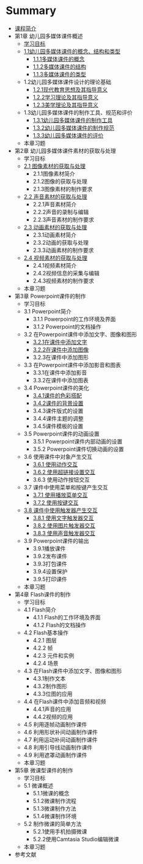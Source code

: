 # Summary

* [课程简介](README.md)
* 第1章  幼儿园多媒体课件概述
  * [学习目标](xue-xi-mu-biao.md)
  * [1.1幼儿园多媒体课件的概念、结构和类型](11you-er-yuan-duo-mei-ti-ke-jian-de-gai-nian-3001-jie-gou-he-lei-xing.md)
    * [1.1.1多媒体课件的概念](111duo-mei-ti-ke-jian-de-gai-nian.md)
    * [1.1.2多媒体课件的结构](112duo-mei-ti-ke-jian-de-jie-gou.md)
    * [1.1.3多媒体课件的类型](113duo-mei-ti-ke-jian-de-lei-xing.md)
  * 1.2幼儿园多媒体课件设计的理论基础
    * [1.2.1现代教育思想及其指导意义](121xian-dai-jiao-yu-si-xiang-ji-qi-zhi-dao-yi-yi.md)
    * [1.2.2学习理论及其指导意义](122xue-xi-li-lun-ji-qi-zhi-dao-yi-yi.md)
    * [1.2.3美学理论及其指导意义](123mei-xue-li-lun-ji-qi-zhi-dao-yi-yi.md)
  * 1.3幼儿园多媒体课件的制作工具、规范和评价
    * [1.3.1幼儿园多媒体课件的制作工具](131you-er-yuan-duo-mei-ti-ke-jian-de-zhi-zuo-gong-ju.md)
    * [1.3.2幼儿园多媒体课件的制作规范](132you-er-yuan-duo-mei-ti-ke-jian-de-zhi-zuo-gui-fan.md)
    * [1.3.3幼儿园多媒体课件的评价](133you-er-yuan-duo-mei-ti-ke-jian-de-ping-jia.md)
  * 本章习题
* 第2章  幼儿园多媒体课件素材的获取与处理
  * 学习目标
  * [2.1 图像素材的获取与处理](21-tu-xiang-su-cai-de-huo-qu-yu-chu-li.md)
    * 2.1.1图像素材简介
    * 2.1.2图像的获取与处理
    * 2.1.3图像素材的制作要求
  * [2.2 声音素材的获取与处理](22-sheng-yin-su-cai-de-huo-qu-yu-chu-li.md)
    * 2.2.1声音素材简介
    * 2.2.2声音的录制与编辑
    * 2.2.3声音素材的制作要求
  * [2.3 动画素材的获取与处理](23-dong-hua-su-cai-de-huo-qu-yu-chu-li.md)
    * 2.3.1动画素材简介
    * 2.3.2动画的获取与处理
    * 2.3.3动画素材的制作要求
  * [2.4 视频素材的获取与处理](24-shi-pin-su-cai-de-huo-qu-yu-chu-li.md)
    * 2.4.1视频素材简介
    * 2.4.2视频信息的采集与编辑
    * 2.4.3视频素材的制作要求
  * 本章习题
* 第3章  Powerpoint课件的制作
  * 学习目标
  * 3.1 Powerpoint简介
    * 3.1.1 Powerpoint的工作环境及界面
    * 3.1.2 Powerpoint的文档操作
  * 3.2 在Powerpoint课件中添加文字、图像和图形
    * [3.2.1在课件中添加文字](321zai-ke-jian-zhong-tian-jia-wen-zi.md)
    * [3.2.2在课件中添加图像](322zai-ke-jian-zhong-tian-jia-tu-xiang.md)
    * 3.2.3在课件中添加图形
  * 3.3 在Powerpoint课件中添加影音和图表
    * 3.3.1在课件中添加影音
    * 3.3.2在课件中添加图表
  * 3.4 Powerpoint课件的美化
    * [3.4.1课件的色彩搭配](341ke-jian-de-se-cai-da-pei.md)
    * [3.4.2课件的背景设置](342ke-jian-de-bei-jing-she-zhi.md)
    * 3.4.3课件版式的设置
    * 3.4.4课件主题的调整
    * 3.4.5课件模板的设置
  * 3.5 Powerpoint课件的动画设置
    * 3.5.1 Powerpoint课件内部动画的设置
    * 3.5.2 Powerpoint课件切换动画的设置
  * 3.6 使用课件中对象产生交互
    * [3.6.1 使用动作交互](361-shi-yong-dong-zuo-jiao-hu.md)
    * [3.6.2 使用超链接设置交互](362-shi-yong-chao-lian-jie-she-zhi-jiao-hu.md)
    * 3.6.3 使用动作按钮交互
  * 3.7 课件中使用菜单和按键产生交互
    * [3.7.1 使用播放菜单交互](371-shi-yong-bo-fang-cai-dan-jiao-hu.md)
    * [3.7.2 使用按键交互](372-shi-yong-an-jian-jiao-hu.md)
  * [3.8 课件中使用触发器产生交互](38-ke-jian-zhong-shi-yong-hong-fa-qi-chan-sheng-jiao-hu.md)
    * [3.8.1 使用文字触发器交互](38-ke-jian-zhong-shi-yong-hong-fa-qi-chan-sheng-jiao-hu/381-shi-yong-wen-zi-hong-fa-qi-jiao-hu.md)
    * [3.8.2 使用图片触发器交互](38-ke-jian-zhong-shi-yong-hong-fa-qi-chan-sheng-jiao-hu/382-shi-yong-tu-pian-hong-fa-qi-jiao-hu.md)
    * [3.8.3 使用声音触发器交互](38-ke-jian-zhong-shi-yong-hong-fa-qi-chan-sheng-jiao-hu/383-shi-yong-sheng-yin-hong-fa-qi-jiao-hu.md)
  * 3.9 Powerpoint课件的输出
    * 3.9.1播放课件
    * 3.9.2发布课件
    * 3.9.3打包课件
    * 3.9.4设置保护
    * 3.9.5打印课件
  * 本章习题
* 第4章  Flash课件的制作
  * 学习目标
  * 4.1 Flash简介
    * 4.1.1 Flash的工作环境及界面
    * 4.1.2 Flash的文档操作
  * 4.2 Flash基本操作
    * 4.2.1 图层
    * 4.2.2 帧
    * 4.2.3 元件和实例
    * 4.2.4 场景
  * 4.3 在Flash课件中添加文字、图像和图形
    * 4.3.1制作文本
    * 4.3.2制作图形
    * 4.3.3位图的应用
  * 4.4 在Flash课件中添加音频和视频
    * 4.4.1声音的应用
    * 4.4.2视频的应用
  * 4.5 利用逐帧动画制作课件
  * 4.6 利用形状补间动画制作课件
  * 4.7 利用运动补间动画制作课件
  * 4.8 利用引导线动画制作课件
  * 4.9 利用遮罩动画制作课件
  * 本章习题
* 第5章  微课型课件的制作
  * 学习目标
  * 5.1 微课概述
    * 5.1.1微课的概念
    * 5.1.2微课制作流程
    * 5.1.3微课制作方法
    * 5.1.4微课制作环境
  * 5.2 制作微课的简单方法
    * 5.2.1使用手机拍摄微课
    * 5.2.2使用Camtasia Studio编辑微课
  * 本章习题
* 参考文献

